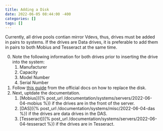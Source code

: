 ```yaml
---
title: Adding a Disk
date: 2022-06-05 08:44:00 -400
categories: []
tags: []
---
```


Currently, all drive pools contian mirror Vdevs, thus, drives must be added in pairs to systems. If the drives are Data drives, it is preferable to add them in pairs to both Mobius and Tesseract at the same time.

0.  Note the following information for both drives prior to inserting the drive into the system:
    1.  Manufacturer
    2.  Capacity
    3.  Model Number
    4.  Serial Number
1.  Follow [this guide](https://www.truenas.com/docs/hub/tasks/advanced/extendpool/) from the official docs on how to replace the disk.
2.  Next, uptdate the documentation.
    1.  [Mobius]({% post_url /documentation/systems/servers/2022-06-04-mobius %}) if the drives are in the front of the server.
    2.  [DAS]({% post_url /documentation/systems/misc/2022-06-04-das %}) if the drives are data drives in the DAS.
    3.  [Tesseract]({% post_url /documentation/systems/servers/2022-06-04-tesseract %}) if the drives are in Tesseract.
